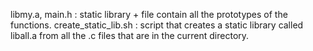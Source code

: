 libmy.a, main.h : static library + file contain all the prototypes of the functions. create_static_lib.sh : script that creates a static library called liball.a from all the .c files that are in the current directory.
